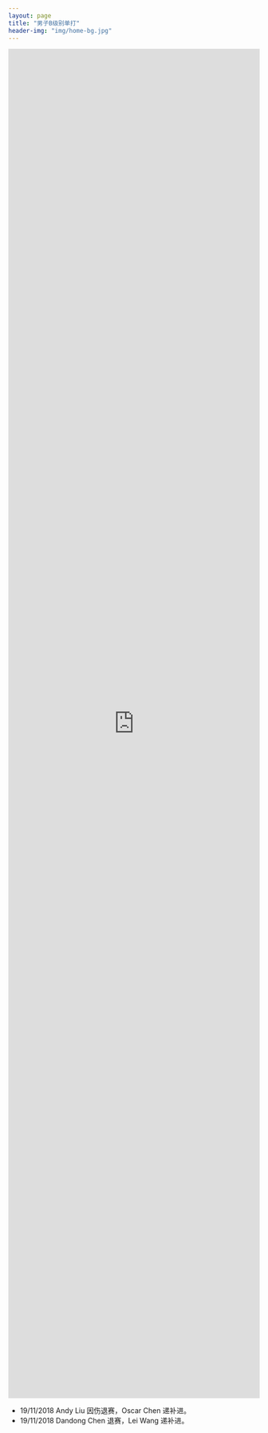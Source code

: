 ```yaml
---
layout: page
title: "男子B级别单打"
header-img: "img/home-bg.jpg"
---
```


<iframe src="https://challonge.com/actc2018_singleb/module" width="100%" height="2700" frameborder="0" scrolling="auto" allowtransparency="true"></iframe>

* 19/11/2018 Andy Liu 因伤退赛，Oscar Chen 递补进。
* 19/11/2018 Dandong Chen 退赛，Lei Wang 递补进。
